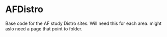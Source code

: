 # AFDistro
Base code for the AF study Distro sites.
Will need this for each area. might aslo need a page that point to folder.
